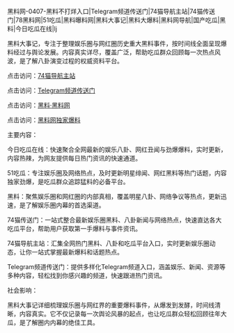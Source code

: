#
黑料网-0407-黑料不打烊入口|Telegram频道传送门|74猫导航主站|74猫传送门|78黑料网|51吃瓜|黑料曝料网|黑料大事记|黑料大爆料|黑料网导航|国产吃瓜|黑料|今日吃瓜在线|lj

黑料大事记，专注于整理娱乐圈与网红圈历史重大黑料事件，按时间线全面呈现爆料经过与舆论发展。内容真实详尽，覆盖广泛，帮助吃瓜群众回顾每一次热点风波，是了解八卦演变过程的权威资料平台。


点击访问：<a href="https://74mao.com/">74猫导航主站</a>

点击访问：<a href="https://74mao.com/">Telegram频道传送门</a>

点击访问：<a href="https://tyer.pages.dev/">黑料·黑料网</a>

点击访问：<a href="https://jha.pages.dev/">黑料网独家爆料</a>


主要内容：

今日吃瓜在线：快速聚合全网最新的娱乐八卦、网红丑闻与劲爆爆料，实时更新，内容热辣，为网友提供每日热门资讯的快速通道。

51吃瓜：专注娱乐圈及网络热点，及时更新明星绯闻、网红黑料等热门话题，内容独家劲爆，是吃瓜群众追踪猛料的必备平台。

黑料：聚焦娱乐圈和网红圈的内部真相，覆盖明星八卦、网络争议等热点，更新迅速，是了解娱乐圈内幕的首选渠道。

74猫传送门：一站式整合最新娱乐圈黑料、八卦新闻与网络热点，快速直达各大吃瓜平台，帮助用户获取第一手爆料与事件资讯。

74猫导航主站：汇集全网热门黑料、八卦和吃瓜平台入口，实时更新娱乐圈动态，让你一站式掌握最新爆料和话题热点。

Telegram频道传送门：提供多样化Telegram频道入口，涵盖娱乐、新闻、资源等多种内容，轻松找到你感兴趣的频道，快速跟进热门资讯。

社会影响：

黑料大事记详细梳理娱乐圈与网红界的重要爆料事件，从爆发到发酵，时间线清晰，内容真实。它不仅记录每一次舆论风暴的起点，也让吃瓜群众轻松回顾往年大瓜，是了解圈内内幕的绝佳工具。

<span style="display:none;">[Canonical link](https://github.com/Fange3007/5432165 ）</span>
